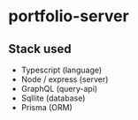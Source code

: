 # portfolio-server

## Stack used

- Typescript (language)
- Node / express (server)
- GraphQL (query-api)
- Sqllite (database)
- Prisma (ORM)
